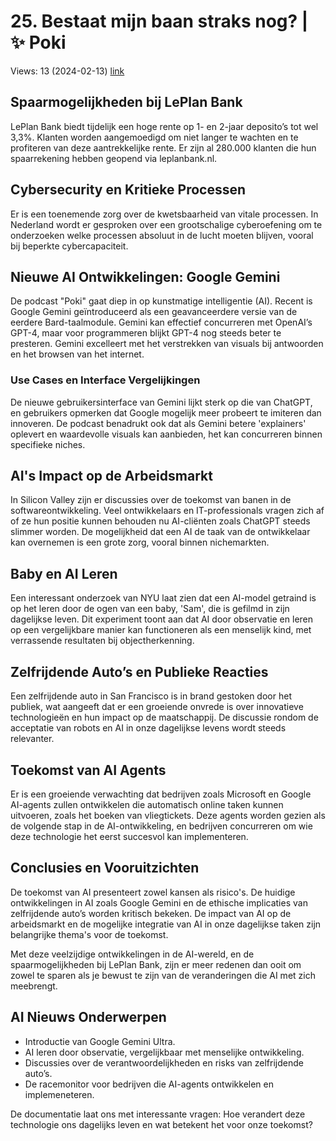# 25. Bestaat mijn baan straks nog? | ✨ Poki
Views: 13 (2024-02-13) [link](https://www.youtube.com/watch?v=iVMNK7jyIdI)


 ## Spaarmogelijkheden bij LePlan Bank
LePlan Bank biedt tijdelijk een hoge rente op 1- en 2-jaar deposito’s tot wel 3,3%. Klanten worden aangemoedigd om niet langer te wachten en te profiteren van deze aantrekkelijke rente. Er zijn al 280.000 klanten die hun spaarrekening hebben geopend via leplanbank.nl.

## Cybersecurity en Kritieke Processen
Er is een toenemende zorg over de kwetsbaarheid van vitale processen. In Nederland wordt er gesproken over een grootschalige cyberoefening om te onderzoeken welke processen absoluut in de lucht moeten blijven, vooral bij beperkte cybercapaciteit.

## Nieuwe AI Ontwikkelingen: Google Gemini
De podcast "Poki" gaat diep in op kunstmatige intelligentie (AI). Recent is Google Gemini geïntroduceerd als een geavanceerdere versie van de eerdere Bard-taalmodule. Gemini kan effectief concurreren met OpenAI’s GPT-4, maar voor programmeren blijkt GPT-4 nog steeds beter te presteren. Gemini excelleert met het verstrekken van visuals bij antwoorden en het browsen van het internet.

### Use Cases en Interface Vergelijkingen
De nieuwe gebruikersinterface van Gemini lijkt sterk op die van ChatGPT, en gebruikers opmerken dat Google mogelijk meer probeert te imiteren dan innoveren. De podcast benadrukt ook dat als Gemini betere 'explainers' oplevert en waardevolle visuals kan aanbieden, het kan concurreren binnen specifieke niches.

## AI's Impact op de Arbeidsmarkt
In Silicon Valley zijn er discussies over de toekomst van banen in de softwareontwikkeling. Veel ontwikkelaars en IT-professionals vragen zich af of ze hun positie kunnen behouden nu AI-cliënten zoals ChatGPT steeds slimmer worden. De mogelijkheid dat een AI de taak van de ontwikkelaar kan overnemen is een grote zorg, vooral binnen nichemarkten.

## Baby en AI Leren
Een interessant onderzoek van NYU laat zien dat een AI-model getraind is op het leren door de ogen van een baby, 'Sam', die is gefilmd in zijn dagelijkse leven. Dit experiment toont aan dat AI door observatie en leren op een vergelijkbare manier kan functioneren als een menselijk kind, met verrassende resultaten bij objectherkenning.

## Zelfrijdende Auto’s en Publieke Reacties
Een zelfrijdende auto in San Francisco is in brand gestoken door het publiek, wat aangeeft dat er een groeiende onvrede is over innovatieve technologieën en hun impact op de maatschappij. De discussie rondom de acceptatie van robots en AI in onze dagelijkse levens wordt steeds relevanter.

## Toekomst van AI Agents
Er is een groeiende verwachting dat bedrijven zoals Microsoft en Google AI-agents zullen ontwikkelen die automatisch online taken kunnen uitvoeren, zoals het boeken van vliegtickets. Deze agents worden gezien als de volgende stap in de AI-ontwikkeling, en bedrijven concurreren om wie deze technologie het eerst succesvol kan implementeren.

## Conclusies en Vooruitzichten
De toekomst van AI presenteert zowel kansen als risico's. De huidige ontwikkelingen in AI zoals Google Gemini en de ethische implicaties van zelfrijdende auto’s worden kritisch bekeken. De impact van AI op de arbeidsmarkt en de mogelijke integratie van AI in onze dagelijkse taken zijn belangrijke thema's voor de toekomst.

Met deze veelzijdige ontwikkelingen in de AI-wereld, en de spaarmogelijkheden bij LePlan Bank, zijn er meer redenen dan ooit om zowel te sparen als je bewust te zijn van de veranderingen die AI met zich meebrengt.

## AI Nieuws Onderwerpen
- Introductie van Google Gemini Ultra.
- AI leren door observatie, vergelijkbaar met menselijke ontwikkeling.
- Discussies over de verantwoordelijkheden en risks van zelfrijdende auto’s.
- De racemonitor voor bedrijven die AI-agents ontwikkelen en implemeneteren. 

De documentatie laat ons met interessante vragen: Hoe verandert deze technologie ons dagelijks leven en wat betekent het voor onze toekomst?